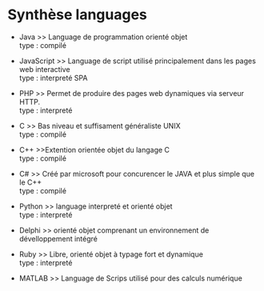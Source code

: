 # Synthèse languages



- Java  >> Language de programmation orienté objet  
type :                                          compilé


- JavaScript >> Language de script utilisé  principalement dans les pages web interactive  
type :      interpreté        SPA


- PHP >> Permet de produire des pages web dynamiques via serveur HTTP.       
type :                interpreté


- C >> Bas niveau et suffisament généraliste UNIX         
type :                               compilé


- C++ >>Extention orientée objet du langage C         
type :                                    compilé


- C# >> Créé par microsoft pour concurencer le JAVA et plus simple que le C++    
type :              compilé


- Python >> language interpreté  et orienté objet                
type :                         interpreté


- Delphi >> orienté objet comprenant un environnement de dévelloppement intégré


- Ruby >> Libre, orienté objet à typage fort et dynamique         
type :                          interpreté


- MATLAB >> Language de Scrips utilisé pour des calculs numérique

